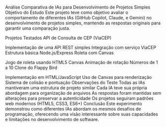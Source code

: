 Análise Comparativa de IAs para Desenvolvimento de Projetos Simples
Objetivo do Estudo
Este projeto teve como objetivo avaliar o comportamento de diferentes IAs (GitHub Copilot, Claude, e Gemini) no desenvolvimento de projetos simples, mantendo as respostas originais para garantir uma comparação justa.

Projetos Testados
API de Consulta de CEP (ViaCEP)

Implementação de uma API REST simples
Integração com serviço ViaCEP
Estrutura básica Node.js/Express
Roleta com Canvas

Jogo de roleta usando HTML5 Canvas
Animação de rotação
Números de 1 a 10
Clone do Flappy Bird

Implementação em HTML/JavaScript
Uso de Canvas para renderização
Sistema de colisão e pontuação
Observações do Teste
Todas as IAs mantiveram uma estrutura de projeto similar
Cada IA teve sua própria abordagem para organização de arquivos
As respostas foram mantidas sem alterações para preservar a autenticidade
Os projetos seguiram padrões web modernos (HTML5, CSS3, ES6+)
Conclusão
Este experimento demonstrou como diferentes IAs abordam os mesmos desafios de programação, oferecendo uma visão interessante sobre suas capacidades e limitações no desenvolvimento de software.
